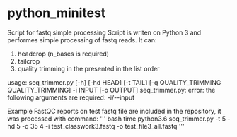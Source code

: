 # python_minitest
Script for fastq simple processing
Script is writen on Python 3 and performes simple processing of fastq reads.
It can:
1. headcrop (n_bases is required)
2. tailcrop
3. quality trimming
          in the presented in the list order



usage: seq_trimmer.py [-h] [-hd HEAD] [-t TAIL]
                      [-q QUALITY_TRIMMING QUALITY_TRIMMING] -i INPUT
                      [-o OUTPUT]
seq_trimmer.py: error: the following arguments are required: -i/--input

Example FastQC reports on test fastq file are included in the repository, it was processed with command:
'''
bash
time python3.6 seq_trimmer.py -t 5 -hd 5 -q 35 4 -i test_classwork3.fastq -o test_file3_all.fastq
'''




